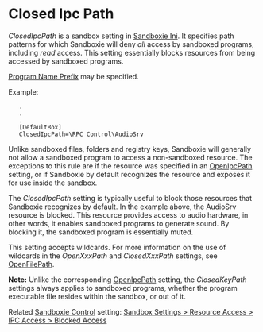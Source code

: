 # Closed Ipc Path

_ClosedIpcPath_ is a sandbox setting in [Sandboxie Ini](SandboxieIni.md). It specifies path patterns for which Sandboxie will deny _all_ access by sandboxed programs, including _read_ access. This setting essentially blocks resources from being accessed by sandboxed programs.

[Program Name Prefix](ProgramNamePrefix.md) may be specified.

Example:

```
   .
   .
   .
   [DefaultBox]
   ClosedIpcPath=\RPC Control\AudioSrv
```

Unlike sandboxed files, folders and registry keys, Sandboxie will generally not allow a sandboxed program to access a non-sandboxed resource. The exceptions to this rule are if the resource was specified in an [OpenIpcPath](OpenIpcPath.md) setting, or if Sandboxie by default recognizes the resource and exposes it for use inside the sandbox.

The _ClosedIpcPath_ setting is typically useful to block those resources that Sandboxie recognizes by default. In the example above, the AudioSrv resource is blocked. This resource provides access to audio hardware, in other words, it enables sandboxed programs to generate sound. By blocking it, the sandboxed program is essentially muted.

This setting accepts wildcards. For more information on the use of wildcards in the _OpenXxxPath_ and _ClosedXxxPath_ settings, see [OpenFilePath](OpenFilePath.md).

**Note:** Unlike the corresponding [OpenIpcPath](OpenIpcPath.md) setting, the _ClosedKeyPath_ settings always applies to sandboxed programs, whether the program executable file resides within the sandbox, or out of it.

Related [Sandboxie Control](SandboxieControl.md) setting: [Sandbox Settings > Resource Access > IPC Access > Blocked Access](ResourceAccessSettings.md#ipc-access--blocked-access)
